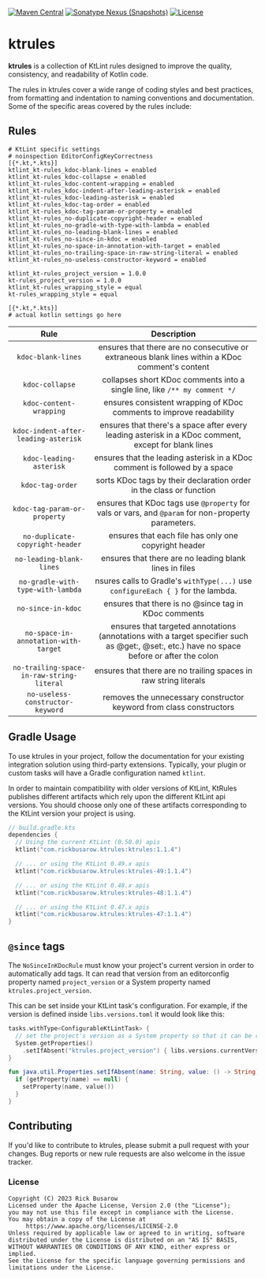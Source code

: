 [![Maven Central](https://img.shields.io/maven-central/v/com.rickbusarow.ktrules/ktrules?style=flat-square)](https://search.maven.org/search?q=com.rickbusarow.ktrules)
[![Sonatype Nexus (Snapshots)](https://img.shields.io/nexus/s/com.rickbusarow.ktrules/ktrules?label=snapshots&server=https%3A%2F%2Foss.sonatype.org&style=flat-square)](https://oss.sonatype.org/#nexus-search;quick~com.rickbusarow.ktrules)
[![License](https://img.shields.io/badge/license-apache2.0-blue?style=flat-square.svg)](https://opensource.org/licenses/Apache-2.0)

# ktrules

**ktrules** is a collection of KtLint rules designed to improve the quality, consistency, and
readability of Kotlin code.

The rules in ktrules cover a wide range of coding styles and best practices, from formatting and
indentation to naming conventions and documentation. Some of the specific areas covered by the rules
include:

## Rules

<!--doks editorconfig-sample-->

```editorconfig
# KtLint specific settings
# noinspection EditorConfigKeyCorrectness
[{*.kt,*.kts}]
ktlint_kt-rules_kdoc-blank-lines = enabled
ktlint_kt-rules_kdoc-collapse = enabled
ktlint_kt-rules_kdoc-content-wrapping = enabled
ktlint_kt-rules_kdoc-indent-after-leading-asterisk = enabled
ktlint_kt-rules_kdoc-leading-asterisk = enabled
ktlint_kt-rules_kdoc-tag-order = enabled
ktlint_kt-rules_kdoc-tag-param-or-property = enabled
ktlint_kt-rules_no-duplicate-copyright-header = enabled
ktlint_kt-rules_no-gradle-with-type-with-lambda = enabled
ktlint_kt-rules_no-leading-blank-lines = enabled
ktlint_kt-rules_no-since-in-kdoc = enabled
ktlint_kt-rules_no-space-in-annotation-with-target = enabled
ktlint_kt-rules_no-trailing-space-in-raw-string-literal = enabled
ktlint_kt-rules_no-useless-constructor-keyword = enabled

ktlint_kt-rules_project_version = 1.0.0
kt-rules_project_version = 1.0.0
ktlint_kt-rules_wrapping_style = equal
kt-rules_wrapping_style = equal

[{*.kt,*.kts}]
# actual kotlin settings go here
```

<!--doks END-->

|                   Rule                    |                                                                Description                                                                 |
| :---------------------------------------: | :----------------------------------------------------------------------------------------------------------------------------------------: |
|            `kdoc-blank-lines`             |                      ensures that there are no consecutive or extraneous blank lines within a KDoc comment's content                       |
|              `kdoc-collapse`              |                                 collapses short KDoc comments into a single line, like `/** my comment */`                                 |
|          `kdoc-content-wrapping`          |                                    ensures consistent wrapping of KDoc comments to improve readability                                     |
|   `kdoc-indent-after-leading-asterisk`    |                    ensures that there's a space after every leading asterisk in a KDoc comment, except for blank lines                     |
|          `kdoc-leading-asterisk`          |                                 ensures that the leading asterisk in a KDoc comment is followed by a space                                 |
|             `kdoc-tag-order`              |                                    sorts KDoc tags by their declaration order in the class or function                                     |
|       `kdoc-tag-param-or-property`        |                     ensures that KDoc tags use `@property` for vals or vars, and `@param` for non-property parameters.                     |
|      `no-duplicate-copyright-header`      |                                            ensures that each file has only one copyright header                                            |
|         `no-leading-blank-lines`          |                                           ensures that there are no leading blank lines in files                                           |
|     `no-gradle-with-type-with-lambda`     |                              nsures calls to Gradle's `withType(...)` use `configureEach { }` for the lambda.                              |
|            `no-since-in-kdoc`             |                                            ensures that there is no @since tag in KDoc comments                                            |
|   `no-space-in-annotation-with-target`    | ensures that targeted annotations (annotations with a target specifier such as @get:, @set:, etc.) have no space before or after the colon |
| `no-trailing-space-in-raw-string-literal` |                                      ensures that there are no trailing spaces in raw string literals                                      |
|     `no-useless-constructor-keyword`      |                                    removes the unnecessary constructor keyword from class constructors                                     |

## Gradle Usage

To use ktrules in your project, follow the documentation for your existing integration solution
using third-party extensions. Typically, your plugin or custom tasks will have a Gradle
configuration named `ktlint`.

In order to maintain compatibility with older versions of KtLint, KtRules publishes different
artifacts which rely upon the different KtLint api versions. You should choose only one of these
artifacts corresponding to the KtLint version your project is using.

<!--doks maven-artifact:4, current-ktlint-version:1-->

```kotlin
// build.gradle.kts
dependencies {
  // Using the current KtLint (0.50.0) apis
  ktlint("com.rickbusarow.ktrules:ktrules:1.1.4")

  // ... or using the KtLint 0.49.x apis
  ktlint("com.rickbusarow.ktrules:ktrules-49:1.1.4")

  // ... or using the KtLint 0.48.x apis
  ktlint("com.rickbusarow.ktrules:ktrules-48:1.1.4")

  // ... or using the KtLint 0.47.x apis
  ktlint("com.rickbusarow.ktrules:ktrules-47:1.1.4")
}
```

<!--doks END-->

## `@since` tags

The `NoSinceInKDocRule` must know your project's current version in order to automatically add tags.
It can read that version from an editorconfig property named `project_version` or a System property
named `ktrules.project_version`.

This can be set inside your KtLint task's configuration. For example, if the version is defined
inside `libs.versions.toml` it would look like this:

```kotlin
tasks.withType<ConfigurableKtLintTask> {
  // set the project's version as a System property so that it can be read by NoSinceInKDocRule
  System.getProperties()
    .setIfAbsent("ktrules.project_version") { libs.versions.currentVersion.get() }
}

fun java.util.Properties.setIfAbsent(name: String, value: () -> String) {
  if (getProperty(name) == null) {
    setProperty(name, value())
  }
}
```

## Contributing

If you'd like to contribute to ktrules, please submit a pull request with your changes. Bug reports
or new rule requests are also welcome in the issue tracker.

### License

```text
Copyright (C) 2023 Rick Busarow
Licensed under the Apache License, Version 2.0 (the "License");
you may not use this file except in compliance with the License.
You may obtain a copy of the License at
     https://www.apache.org/licenses/LICENSE-2.0
Unless required by applicable law or agreed to in writing, software
distributed under the License is distributed on an "AS IS" BASIS,
WITHOUT WARRANTIES OR CONDITIONS OF ANY KIND, either express or implied.
See the License for the specific language governing permissions and
limitations under the License.
```
